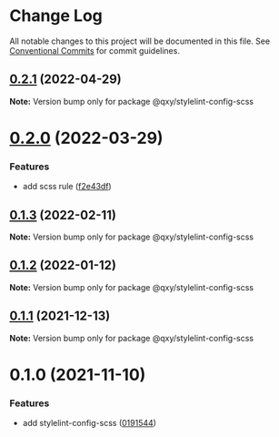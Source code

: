 # Change Log

All notable changes to this project will be documented in this file.
See [Conventional Commits](https://conventionalcommits.org) for commit guidelines.

## [0.2.1](https://github.com/qxy-fe/configs/compare/@qxy/stylelint-config-scss@0.2.0...@qxy/stylelint-config-scss@0.2.1) (2022-04-29)

**Note:** Version bump only for package @qxy/stylelint-config-scss





# [0.2.0](https://github.com/qxy-fe/configs/compare/@qxy/stylelint-config-scss@0.1.3...@qxy/stylelint-config-scss@0.2.0) (2022-03-29)


### Features

* add scss rule ([f2e43df](https://github.com/qxy-fe/configs/commit/f2e43df18d0eae022211e4d941da78c043819a54))





## [0.1.3](https://github.com/qxy-fe/configs/compare/@qxy/stylelint-config-scss@0.1.2...@qxy/stylelint-config-scss@0.1.3) (2022-02-11)

**Note:** Version bump only for package @qxy/stylelint-config-scss





## [0.1.2](https://github.com/qxy-fe/configs/compare/@qxy/stylelint-config-scss@0.1.1...@qxy/stylelint-config-scss@0.1.2) (2022-01-12)

**Note:** Version bump only for package @qxy/stylelint-config-scss





## [0.1.1](https://github.com/qxy-fe/configs/compare/@qxy/stylelint-config-scss@0.1.0...@qxy/stylelint-config-scss@0.1.1) (2021-12-13)

**Note:** Version bump only for package @qxy/stylelint-config-scss





# 0.1.0 (2021-11-10)


### Features

* add stylelint-config-scss ([0191544](https://github.com/qxy-fe/configs/commit/019154416d174aeb9d370f87d9cd45009f5c97af))
